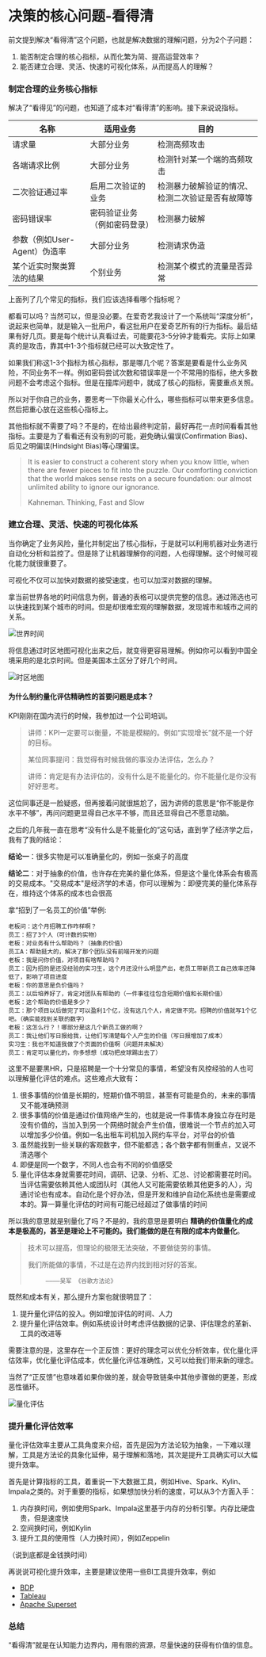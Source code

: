 # 决策的核心问题-看得清

前文提到解决“看得清”这个问题，也就是解决数据的理解问题，分为2个子问题：
1. 能否制定合理的核心指标，从而化繁为简、提高运营效率？
2. 能否建立合理、灵活、快速的可视化体系，从而提高人的理解？

### 制定合理的业务核心指标

解决了“看得见”的问题，也知道了成本对“看得清”的影响。接下来说说指标。

| 名称 | 适用业务 | 目的 |
|---|---|---|
| 请求量 | 大部分业务 | 检测高频攻击 |
| 各端请求比例 | 大部分业务 | 检测针对某一个端的高频攻击 |
| 二次验证通过率 | 启用二次验证的业务 | 检测暴力破解验证的情况、检测二次验证是否有故障等 |
| 密码错误率 | 密码验证业务（例如密码登录） | 检测暴力破解 |
| 参数（例如User-Agent）伪造率 | 大部分业务 | 检测请求伪造 |
| 某个近实时聚类算法的结果 | 个别业务 | 检测某个模式的流量是否异常 |

上面列了几个常见的指标，我们应该选择看哪个指标呢？

都看可以吗？当然可以，但是没必要。在爱奇艺我设计了一个系统叫“深度分析”，说起来也简单，就是输入一批用户，看这批用户在爱奇艺所有的行为指标。最后结果有好几页。要是每个统计认真看过去，可能要花3-5分钟才能看完。实际上如果真的是攻击，靠其中1-3个指标就已经可以大致定性了。

如果我们称这1-3个指标为核心指标，那是哪几个呢？答案是要看是什么业务风险，不同业务不一样。例如密码尝试次数和错误率是一个不常用的指标，绝大多数问题不会考虑这个指标。但是在撞库问题中，就成了核心的指标，需要重点关照。

所以对于你自己的业务，要思考一下你最关心什么，哪些指标可以带来更多信息。然后把重心放在这些核心指标上。

其他指标就不需要了吗？不是的，在给出最终判定前，最好再花一点时间看看其他指标。主要是为了看看还有没有别的可能，避免确认偏误(Confirmation Bias)、后见之明偏误(Hindsight Bias)等心理偏误。

>It is easier to construct a coherent story when you know little, when there are fewer pieces to fit into the puzzle. Our comforting conviction that the world makes sense rests on a secure foundation: our almost unlimited ability to ignore our ignorance.
>
>Kahneman. Thinking, Fast and Slow

### 建立合理、灵活、快速的可视化体系

当你确定了业务风险，量化并制定出了核心指标，于是就可以利用机器对业务进行自动化分析和监控了。但是除了让机器理解你的问题，人也得理解。这个时候可视化能力就很重要了。

可视化不仅可以加快对数据的接受速度，也可以加深对数据的理解。

拿当前世界各地的时间信息为例，普通的表格可以提供完整的信息。通过筛选也可以快速找到某个城市的时间。但是却很难宏观的理解数据，发现城市和城市之间的关系。

![世界时间](images/world-clock.jpg)

将信息通过时区地图可视化出来之后，就变得更容易理解。例如你可以看到中国全境采用的是北京时间。但是美国本土区分了好几个时间。

![时区地图](images/timezone-map.jpg)

#### 为什么制约量化评估精确性的首要问题是成本？

KPI刚刚在国内流行的时候，我参加过一个公司培训。

>讲师：KPI一定要可以衡量，不能是模糊的。例如“实现增长”就不是一个好的目标。
>
>某位同事提问：我觉得有时候我做的事没办法评估，怎么办？
>
>讲师：肯定是有办法评估的，没有什么是不能量化的。你不能量化是你没有好好思考。

这位同事还是一脸疑惑，但再接着问就很尴尬了，因为讲师的意思是“你不能是你水平不够”，再问问题更显得自己水平不够，而且还显得自己不愿意动脑。

之后的几年我一直在思考“没有什么是不能量化的”这句话，直到学了经济学之后，我有了我的结论：

**结论一**：很多实物是可以准确量化的，例如一张桌子的高度

**结论二**：对于抽象的价值，也许存在完美的量化体系，但是这个量化体系会有极高的交易成本。"交易成本"是经济学的术语，你可以理解为：即便完美的量化体系存在，维持这个体系的成本也会很高

拿“招到了一名员工的价值”举例:
```
老板问：这个月招聘工作咋样啊？
员工：招了3个人（可计数的实物）
老板：对业务有什么帮助吗？（抽象的价值）
员工A：帮助挺大的，解决了那个团队没有前端开发的问题
老板：我是问你价值，对项目有啥帮助吗？
员工：因为招的是还没经验的实习生，这个月还没什么明显产出，老员工带新员工自己效率还降低了，影响了项目进度
老板：你的意思是负价值吗？
员工：以后培养好了，肯定对团队有帮助的（一件事往往包含短期价值和长期价值）
老板：这个帮助的价值是多少？
员工：那个项目以后做完了可以盈利1个亿，没有这几个人，肯定做不完。招聘的价值就写1个亿吧。（确实能找到关联的数字）
老板：这怎么行？！哪部分是这几个新员工做的啊？
员工：我让他们写日报给我，让他们写清楚每个人产生的价值（写日报增加了成本）
实习生：我也不知道我做了个页面的价值啊（问题并未解决）
员工：肯定可以量化的，你多想想（成功把皮球踢出去了）
```

这里不是要黑HR，只是招聘是一个十分常见的事情，希望没有风控经验的人也可以理解量化评估的难点。这些难点大致有：
1. 很多事情的价值是长期的，短期价值不明显，甚至有可能是负的，未来的事情又不能准确预测
2. 很多事情的价值是通过价值网络产生的，也就是说一件事情本身独立存在时是没有价值的，当加入到另一个网络时就会产生价值，很难说一个节点的加入可以增加多少价值。例如一名出租车司机加入网约车平台，对平台的价值
3. 虽然能找到一些关联的客观数字，但不能都选；各个数字都有侧重点，又说不清选哪个
4. 即便是同一个数字，不同人也会有不同的价值感受
5. 量化评估本身就需要花时间，调研、记录、分析、汇总、讨论都需要花时间。当评估需要依赖其他人或团队时（其他人又可能需要依赖其他更多的人），沟通讨论也有成本。自动化是个好办法，但是开发和维护自动化系统也是需要成本的。算一算量化评估的时间有可能已经超过了做事情的时间

所以我的意思就是别量化了吗？不是的，我的意思是要明白 **精确的价值量化的成本是极高的，甚至是理论上不可能的。我们能做的是在有限的成本内做量化**。

>技术可以提高，但理论的极限无法突破，不要做徒劳的事情。
>
>我们所能做的事情，不过是在边界内找到相对好的答案。
>
>          ————吴军 《谷歌方法论》

既然和成本有关，那么提升方案也就很明显了：
1. 提升量化评估的投入。例如增加评估的时间、人力
2. 提升量化评估效率。例如系统设计时考虑评估数据的记录、评估理念的革新、工具的改进等

需要注意的是，这里存在一个正反馈：更好的理念可以优化分析效率，优化量化评估效率，优化量化评估成本，优化量化评估准确性，又可以给我们带来新的理念。

当然了“正反馈”也意味着如果你做的差，就会导致链条中其他步骤做的更差，形成恶性循环。

![量化评估](images/evaluating-cycle.png)

### 提升量化评估效率

量化评估效率主要从工具角度来介绍，首先是因为方法论较为抽象，一下难以理解，工具是方法论的具象化延伸，易于理解和落地，其次是提升工具确实可以大幅提升效率。

首先是计算指标的工具，着重说一下大数据工具，例如Hive、Spark、Kylin、Impala之类的。对于重要的指标，如果想加快分析的速度，可以从3个方面入手：
1. 内存换时间，例如使用Spark、Impala这里基于内存的分析引擎。内存比硬盘贵，但是速度快
2. 空间换时间，例如Kylin
3. 提升工具的使用性（人力换时间），例如Zeppelin

（说到底都是金钱换时间）

再说说可视化提升效率，主要是建议使用一些BI工具提升效率，例如
* [BDP](https://www.bdp.cn/home.html)
* [Tableau](https://www.tableau.com/)
* [Apache Superset](https://superset.incubator.apache.org/)

### 总结

“看得清”就是在认知能力边界内，用有限的资源，尽量快速的获得有价值的信息。
